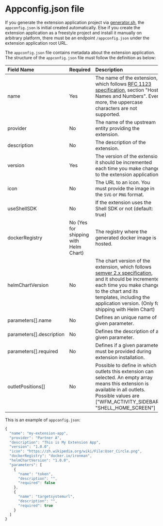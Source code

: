 # Appconfig.json file

If you generate the extension application project via [generator.sh](./generator.sh), the `appconfig.json` is initial created automatically. Else if you create the extension application as a freestyle project and install it manually on arbitrary platform, there must be an endpoint `/appconfig.json` under the extension application root URL.

The `appconfig.json` file contains metadata about the extension application. The structure of the `appconfig.json` file must follow the definition as below:

| Field Name                         | Required | Description                                                  |
| :--------------------------------- | -------- | :----------------------------------------------------------- |
| name                               | Yes      | The name of the extension, which follows [RFC 1123 specification](https://tools.ietf.org/html/rfc1123), section "Host Names and Numbers". Even more, the uppercase characters are not supported.                                 |
| provider                           | No       | The name of the upstream entity providing the extension.     |
| description                        | No       | The description of the extension.                            |
| version                            | Yes      | The version of the extension, it should be incremented each time you make changes to the extension application. |
| icon                               | No       | The URL to an icon. You must provide the image in the `SVG` or `PNG` format. |
| useShellSDK                        | No       | If the extension uses the Shell SDK or not (default: true) |
| dockerRegistry                     | No (Yes for shipping with Helm Chart)  | The registry where the generated docker image is hosted. |
| helmChartVersion                   | No       | The chart version of the extension, which follows [semver 2.x specification](https://semver.org/), and it should be incremented each time you make changes to the chart and its templates, including the application version. (Only for shipping with Helm Chart) |
| parameters[].name                  | No       | Defines an unique name of a given parameter.      |
| parameters[].description           | No       | Defines the description of a given parameter.     |
| parameters[].required              | No       | Defines if a given parameter must be provided during extension installation. |
| outletPositions[]                  | No       | Possible to define in which outlets this extension can selected. An empty array means this extension is available in all outlets. Possible values are ["WFM_ACTIVITY_SIDEBAR", "SHELL_HOME_SCREEN"]  |

This is an example of `appconfig.json`:

```javascript
{
  "name": "my-extension-app",
  "provider": "Partner A",
  "description": "This is My Extension App",   
  "version": "1.0.0", 
  "icon": "https://zh.wikipedia.org/wiki/File:User_Circle.png",
  "dockerRegistry": "docker.io/ironman",
  "helmChartVersion": "1.0.0",
  "parameters": [
    {
      "name": "token",      
      "description": "",      
      "required": false    
    },    
    {     
      "name": "targetsystemurl",     
      "description": "",     
      "required": true 
    }  
  ]
}
```